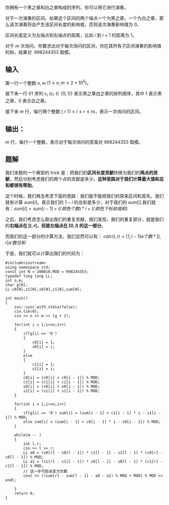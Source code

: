 你拥有一个黑之章和白之章构成的序列，你可以用它进行演奏。  
  
对于一次演奏的区间，如果这个区间的两个端点一个为黑之章，一个为白之章，那么该次演奏将会产生该区间长度的影响值，否则该次演奏影响值为 $0$。  
  
区间长度定义为左端点到右端点的距离，比如 $i$ 到 $i + 1$ 的距离为 $1$。  
  
对于 $m$ 次询问，你要求出对于每次询问的区间，你在其所有子区间演奏的影响值的和，结果对  $998244353$ 取模。

## 输入
第一行一个整数 $n,m$ $(1\leq n,m \leq 2\times 10^5)$。  
  
接下来一行 $01$ 序列 $c_i$ $(c_i\in\{0, 1\})$ 表示黑之章白之章的排列顺序，其中 $1$ 表示黑之章，$0$ 表示白之章。  
  
接下来 $m$ 行，每行两个整数 $l,r$ $(1\leq l\leq r\leq n)$，表示一次询问的区间。

## 输出：
$m$ 行，每行一个整数，表示对于每次询问的答案对 $998244353$ 取模。

## 题解
我们本题的一个典型的 trick 是：把我们的**区间长度贡献**转换为我们的**两点的贡献**，然后分别考虑我们的两个点的贡献是多少。**这种思路对于我们计算最大值和总和都很有帮助**。

这个时候，我们再去考虑下面的思路：我们能不能把我们的原来区间和首先，我们就有计算 $sum[i]$，表示我们的 $1-i$ 的总和是多少，对于我们的 $sum[i]$,我们就有：$sum[i]=sum[i-1]+(i'颜色个数)*i+(i'颜色下标前缀和)$

之后，我们考虑怎么取出我们的重复贡献，我们发现，我们的重复部分，就是我们的**右端点在 $[l,r]$，但是左端点在 $[0,l)$ 的这一部分**。

而我们的这一部分的计算方法，我们显然可以有：
$calc(l,r)=[1,l-1]a个数*[l,r]a'数位和$

于是，我们就可以计算出我们的代码为：
```
#include<iostream>
using namespace std;
const int N = 200010,MOD = 998244353;
typedef long long LL;
int n,m;
char g[N];
LL c0[N],c1[N],s0[N],s1[N],sum[N];

int main()
{
    ios::sync_with_stdio(false);
    cin.tie(0);
    cin >> n >> m >> (g + 1);
    
    for(int i = 1;i<=n;i++)
    {
        if(g[i] == '0')
        {
            c0[i] = 1;
            s0[i] = i;
        }
        else
        {
            c1[i] = 1;
            s1[i] = i;
        }
        c0[i] = (c0[i] + c0[i - 1]) % MOD;
        c1[i] = (c1[i] + c1[i - 1]) % MOD;
        s0[i] = (s0[i] + s0[i - 1]) % MOD;
        s1[i] = (s1[i] + s1[i - 1]) % MOD;
    }
    
    for(int i = 1;i<=n;i++)
    {
        if(g[i] == '0') sum[i] = (sum[i - 1] + c1[i - 1] * i - s1[i - 1]) % MOD;
        else sum[i] = (sum[i - 1] + c0[i - 1] * i - s0[i - 1]) % MOD;
    }
    
    while(m -- )
    {
        int l,r;
        cin >> l >> r;
        LL a0 = (s0[r] - s0[l - 1]) * c1[l - 1] - s1[l - 1] * (c0[r] - c0[l - 1]) % MOD;
        LL a1 = (s1[r] - s1[l - 1]) * c0[l - 1] - s0[l - 1] * (c1[r] - c1[l - 1]) % MOD;
        // 这一步可能会变为负数
        cout << ((sum[r] - sum[l - 1] - a0 - a1) % MOD + MOD) % MOD << endl;
        
    }    
    return 0;
}
```